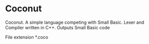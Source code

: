 # Coconut
Coconut. A simple language competing with Small Basic. Lexer and Compiler written in C++. Outputs Small Basic code

File extension *.coco
